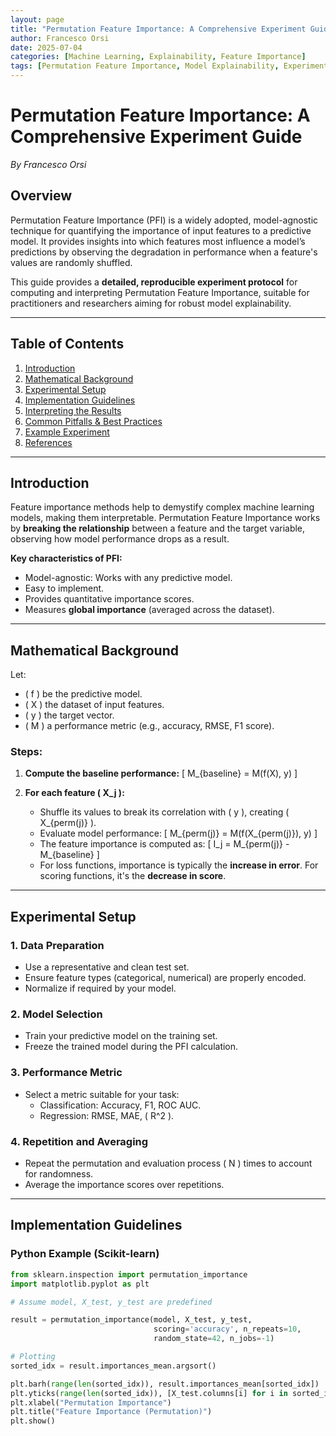 ```yaml
---
layout: page
title: "Permutation Feature Importance: A Comprehensive Experiment Guide"
author: Francesco Orsi
date: 2025-07-04
categories: [Machine Learning, Explainability, Feature Importance]
tags: [Permutation Feature Importance, Model Explainability, Experiments]
---
```


# Permutation Feature Importance: A Comprehensive Experiment Guide
_By Francesco Orsi_

## Overview

Permutation Feature Importance (PFI) is a widely adopted, model-agnostic technique for quantifying the importance of input features to a predictive model. It provides insights into which features most influence a model’s predictions by observing the degradation in performance when a feature's values are randomly shuffled.

This guide provides a **detailed, reproducible experiment protocol** for computing and interpreting Permutation Feature Importance, suitable for practitioners and researchers aiming for robust model explainability.

---

## Table of Contents

1. [Introduction](#introduction)
2. [Mathematical Background](#mathematical-background)
3. [Experimental Setup](#experimental-setup)
4. [Implementation Guidelines](#implementation-guidelines)
5. [Interpreting the Results](#interpreting-the-results)
6. [Common Pitfalls & Best Practices](#common-pitfalls--best-practices)
7. [Example Experiment](#example-experiment)
8. [References](#references)

---

## Introduction

Feature importance methods help to demystify complex machine learning models, making them interpretable. Permutation Feature Importance works by **breaking the relationship** between a feature and the target variable, observing how model performance drops as a result.

**Key characteristics of PFI:**
- Model-agnostic: Works with any predictive model.
- Easy to implement.
- Provides quantitative importance scores.
- Measures **global importance** (averaged across the dataset).

---

## Mathematical Background

Let:
- \( f \) be the predictive model.
- \( X \) the dataset of input features.
- \( y \) the target vector.
- \( M \) a performance metric (e.g., accuracy, RMSE, F1 score).

### Steps:
1. **Compute the baseline performance:**
   \[
   M_{baseline} = M(f(X), y)
   \]

2. **For each feature \( X_j \):**
   - Shuffle its values to break its correlation with \( y \), creating \( X_{perm(j)} \).
   - Evaluate model performance:
     \[
     M_{perm(j)} = M(f(X_{perm(j)}), y)
     \]
   - The feature importance is computed as:
     \[
     I_j = M_{perm(j)} - M_{baseline}
     \]
   - For loss functions, importance is typically the **increase in error**. For scoring functions, it's the **decrease in score**.

---

## Experimental Setup

### 1. **Data Preparation**
   - Use a representative and clean test set.
   - Ensure feature types (categorical, numerical) are properly encoded.
   - Normalize if required by your model.

### 2. **Model Selection**
   - Train your predictive model on the training set.
   - Freeze the trained model during the PFI calculation.

### 3. **Performance Metric**
   - Select a metric suitable for your task:
     - Classification: Accuracy, F1, ROC AUC.
     - Regression: RMSE, MAE, \( R^2 \).

### 4. **Repetition and Averaging**
   - Repeat the permutation and evaluation process \( N \) times to account for randomness.
   - Average the importance scores over repetitions.

---

## Implementation Guidelines

### Python Example (Scikit-learn)

```python
from sklearn.inspection import permutation_importance
import matplotlib.pyplot as plt

# Assume model, X_test, y_test are predefined

result = permutation_importance(model, X_test, y_test,
                                scoring='accuracy', n_repeats=10,
                                random_state=42, n_jobs=-1)

# Plotting
sorted_idx = result.importances_mean.argsort()

plt.barh(range(len(sorted_idx)), result.importances_mean[sorted_idx])
plt.yticks(range(len(sorted_idx)), [X_test.columns[i] for i in sorted_idx])
plt.xlabel("Permutation Importance")
plt.title("Feature Importance (Permutation)")
plt.show()
